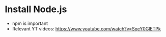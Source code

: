 # Install Node.js
* npm is important
* Relevant YT videos: https://www.youtube.com/watch?v=SqcY0GlETPk

